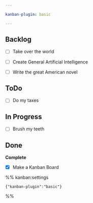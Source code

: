 ```yaml
---

kanban-plugin: basic

---
```


## Backlog

- [ ] Take over the world
- [ ] Create General Artificial Intelligence
- [ ] Write the great American novel


## ToDo

- [ ] Do my taxes


## In Progress

- [ ] Brush my teeth


## Done

**Complete**
- [x] Make a Kanban Board




%% kanban:settings
```
{"kanban-plugin":"basic"}
```
%%